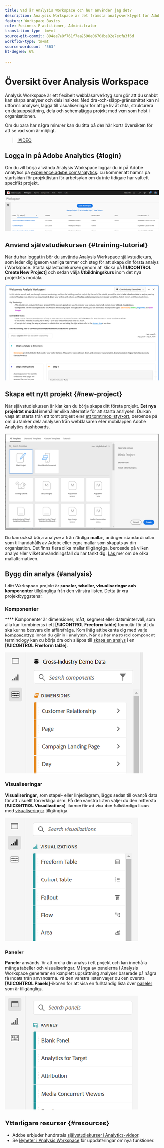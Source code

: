 ```yaml
---
title: Vad är Analysis Workspace och hur använder jag det?
description: Analysis Workspace är det främsta analysverktyget för Adobe Analytics. Här kan ni använda paneler, tabeller, visualiseringar och andra komponenter för att ge liv åt data, strukturera en datauppsättning, dela och schemalägga projekt, bland annat.
feature: Workspace Basics
role: Business Practitioner, Administrator
translation-type: tm+mt
source-git-commit: 894ee7a8f761f7aa2590e06708be82e7ecfa3f6d
workflow-type: tm+mt
source-wordcount: '563'
ht-degree: 6%

---
```



# Översikt över Analysis Workspace

Analysis Workspace är ett flexibelt webbläsarverktyg som gör att du snabbt kan skapa analyser och dela insikter. Med dra-och-släpp-gränssnittet kan ni utforma analyser, lägga till visualiseringar för att ge liv åt data, strukturera en datauppsättning, dela och schemalägga projekt med vem som helst i organisationen.

Om du bara har några minuter kan du titta på den här korta översikten för att se vad som är möjligt.

>[!VIDEO](https://video.tv.adobe.com/v/26266/?quality=12)

## Logga in på Adobe Analytics {#login}

Om du vill börja använda Analysis Workspace loggar du in på Adobe Analytics på [experience.adobe.com/analytics](http://experience.adobe.com/analytics). Du kommer att hamna på startsidan för projektlistan för arbetsytan om du inte tidigare har valt ett specifikt projekt.

![](assets/login-analytics.png)

## Använd självstudiekursen {#training-tutorial}

När du har loggat in bör du använda Analysis Workspace självstudiekurs, som leder dig igenom vanliga termer och steg för att skapa din första analys i Workspace. Starta självstudiekursen genom att klicka på **[!UICONTROL Create New Project]** och sedan välja **Utbildningskurs** inom det nya projektets modala.

![](assets/training-tutorial.png)

## Skapa ett nytt projekt {#new-project}

När självstudiekursen är klar kan du börja skapa ditt första projekt. **Det nya projektet modal** innehåller olika alternativ för att starta analysen. Du kan välja att starta från ett tomt projekt eller [ett tomt mobilstyrkort](https://docs.adobe.com/content/help/en/analytics/analyze/mobapp/curator.html), beroende på om du tänker dela analysen från webbläsaren eller mobilappen Adobe Analytics dashboards.

![](assets/create-new-project.png)

Du kan också börja analysera från färdiga **mallar**, antingen standardmallar som tillhandahålls av Adobe eller egna mallar som skapats av din organisation. Det finns flera olika mallar tillgängliga, beroende på vilken analys eller vilket användningsfall du har tänkt dig. [Läs ](https://docs.adobe.com/content/help/sv-SE/analytics/analyze/analysis-workspace/build-workspace-project/starter-projects.html) mer om de olika mallalternativen.

## Bygg din analys {#analysis}

I ditt Workspace-projekt är **paneler, tabeller, visualiseringar och komponenter** tillgängliga från den vänstra listen. Detta är era projektbyggstenar.

### Komponenter

**** Komponenter är dimensioner, mått, segment eller datumintervall, som alla kan kombineras i ett  **[!UICONTROL Freeform table]** formulär för att du ska kunna besvara din affärsfråga. Kom ihåg att bekanta dig med varje [komponenttyp](/help/analyze/analysis-workspace/components/analysis-workspace-components.md) innan du går in i analysen. När du har mastered component terminology kan du börja dra och släppa till [skapa en analys](https://docs.adobe.com/content/help/en/analytics/analyze/analysis-workspace/build-workspace-project/t-freeform-project.html) i en **[!UICONTROL Freeform table]**.

![](assets/build-components.png)

### Visualiseringar

**Visualiseringar**, som stapel- eller linjediagram, läggs sedan till ovanpå data för att visuellt förverkliga dem. På den vänstra listen väljer du den mittersta **[!UICONTROL Visualizations]**-ikonen för att visa den fullständiga listan med [visualiseringar](https://docs.adobe.com/content/help/en/analytics/analyze/analysis-workspace/visualizations/freeform-analysis-visualizations.html) tillgängliga.

![](assets/build-visualizations.png)

### Paneler

**Paneler** används för att ordna din analys i ett projekt och kan innehålla många tabeller och visualiseringar. Många av panelerna i Analysis Workspace genererar en komplett uppsättning analyser baserade på några få indata från användarna. På den vänstra listen väljer du den översta **[!UICONTROL Panels]**-ikonen för att visa en fullständig lista över [paneler](https://docs.adobe.com/content/help/en/analytics/analyze/analysis-workspace/panels/panels.html) som är tillgängliga.

![](assets/build-panels.png)

## Ytterligare resurser {#resources}

* Adobe erbjuder hundratals [självstudiekurser i Analytics-videor](https://docs.adobe.com/content/help/en/analytics-learn/tutorials/overview.html).
* Se [Nyheter i Analysis Workspace](/help/analyze/analysis-workspace/new-features-in-analysis-workspace.md) för uppdateringar om nya funktioner.

